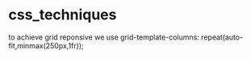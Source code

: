 # css_techniques
to achieve grid reponsive we use 
  grid-template-columns: repeat(auto-fit,minmax(250px,1fr));
